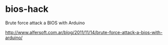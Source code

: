 # bios-hack
Brute force attack a BIOS with Arduino

http://www.alfersoft.com.ar/blog/2011/11/14/brute-force-attack-a-bios-with-arduino/
